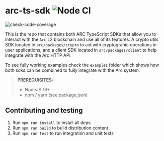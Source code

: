 # arc-ts-sdk ![Node CI](https://github.com/threesigmaxyz/arc-ts-sdk/workflows/Node.js%20CI/badge.svg)

![check-code-coverage](https://img.shields.io/badge/coverage-%25-red)

This is the repo that contains both ARC TypeScript SDKs that allow you to interact with the `Arc` L2 blockchain
and use all of its features. A crypto utils SDK located in `src/packages/crypto` to aid with cryptograhic operations in
user applications, and a client SDK located in `src/packages/client` to help integrate with the Arc HTTP API.

To see fully working examples check the `examples` folder which shows how both sdks
can be combined to fully integrate with the Arc system.

> **PREREQUISITES:**
> 
>    - NodeJS 16+
>    - npm / yarn (see package.json)

## Contributing and testing

1. Run `npm run install` to install all deps
2. Run `npm run build` to build distribution content
3. Run `npm run test` to run integration and unit tests